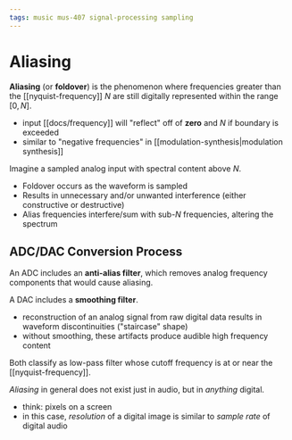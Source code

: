 ```yaml
---
tags: music mus-407 signal-processing sampling
---
```


# Aliasing

**Aliasing** (or **foldover**) is the phenomenon where frequencies greater than the [[nyquist-frequency]] $N$ are still digitally represented within the range $[0, N]$.

- input [[docs/frequency]] will "reflect" off of **zero** and $N$ if boundary is exceeded
- similar to "negative frequencies" in [[modulation-synthesis|modulation synthesis]]

Imagine a sampled analog input with spectral content above $N$.

- Foldover occurs as the waveform is sampled
- Results in unnecessary and/or unwanted interference (either constructive or destructive)
- Alias frequencies interfere/sum with sub-$N$ frequencies, altering the spectrum

## ADC/DAC Conversion Process

An ADC includes an **anti-alias filter**, which removes analog frequency components that would cause aliasing.

A DAC includes a **smoothing filter**.

- reconstruction of an analog signal from raw digital data results in waveform discontinuities ("staircase" shape)
- without smoothing, these artifacts produce audible high frequency content

Both classify as low-pass filter whose cutoff frequency is at or near the [[nyquist-frequency]].

_Aliasing_ in general does not exist just in audio, but in _anything_ digital.

- think: pixels on a screen
- in this case, _resolution_ of a digital image is similar to _sample rate_ of digital audio
